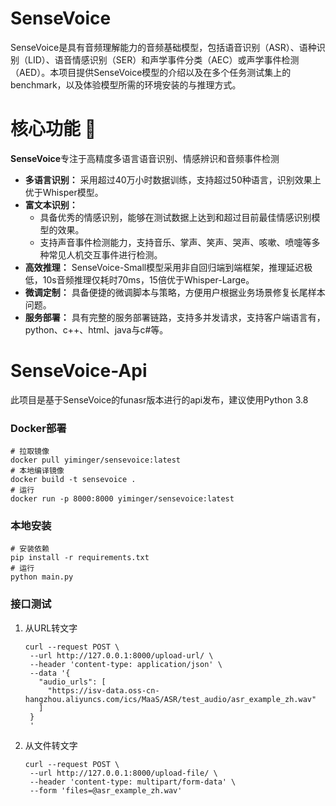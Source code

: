 # SenseVoice
SenseVoice是具有音频理解能力的音频基础模型，包括语音识别（ASR）、语种识别（LID）、语音情感识别（SER）和声学事件分类（AEC）或声学事件检测（AED）。本项目提供SenseVoice模型的介绍以及在多个任务测试集上的benchmark，以及体验模型所需的环境安装的与推理方式。

<a name="核心功能"></a>
# 核心功能 🎯
**SenseVoice**专注于高精度多语言语音识别、情感辨识和音频事件检测
- **多语言识别：** 采用超过40万小时数据训练，支持超过50种语言，识别效果上优于Whisper模型。
- **富文本识别：** 
  - 具备优秀的情感识别，能够在测试数据上达到和超过目前最佳情感识别模型的效果。
  - 支持声音事件检测能力，支持音乐、掌声、笑声、哭声、咳嗽、喷嚏等多种常见人机交互事件进行检测。
- **高效推理：** SenseVoice-Small模型采用非自回归端到端框架，推理延迟极低，10s音频推理仅耗时70ms，15倍优于Whisper-Large。
- **微调定制：** 具备便捷的微调脚本与策略，方便用户根据业务场景修复长尾样本问题。
- **服务部署：** 具有完整的服务部署链路，支持多并发请求，支持客户端语言有，python、c++、html、java与c#等。

# SenseVoice-Api
此项目是基于SenseVoice的funasr版本进行的api发布，建议使用Python 3.8

### Docker部署
```
# 拉取镜像
docker pull yiminger/sensevoice:latest
# 本地编译镜像
docker build -t sensevoice .
# 运行
docker run -p 8000:8000 yiminger/sensevoice:latest
```

### 本地安装
```
# 安装依赖
pip install -r requirements.txt
# 运行
python main.py
```

### 接口测试
1. 从URL转文字
   ```
   curl --request POST \
    --url http://127.0.0.1:8000/upload-url/ \
    --header 'content-type: application/json' \
    --data '{
      "audio_urls": [
        "https://isv-data.oss-cn-hangzhou.aliyuncs.com/ics/MaaS/ASR/test_audio/asr_example_zh.wav"
      ]
    }
    '
   ```
2. 从文件转文字
   ```
   curl --request POST \
    --url http://127.0.0.1:8000/upload-file/ \
    --header 'content-type: multipart/form-data' \
    --form 'files=@asr_example_zh.wav'
   ```
